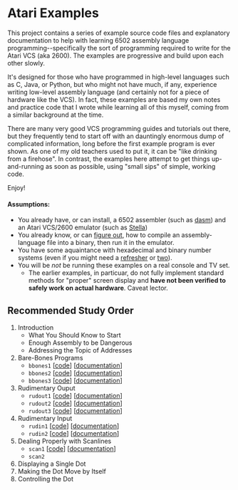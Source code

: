# Atari Examples

This project contains a series of example source code files and explanatory documentation to help with learning 6502 assembly language programming--specifically the sort of programming required to write for the Atari VCS (aka 2600). The examples are progressive and build upon each other slowly.

It's designed for those who have programmed in high-level languages such as C, Java, or Python, but who might not have much, if any, experience writing low-level assembly language (and certainly not for a piece of hardware like the VCS). In fact, these examples are based my own notes and practice code that I wrote while learning all of this myself, coming from a similar background at the time.

There are many very good VCS programming guides and tutorials out there, but they frequently tend to start off with an dauntingly enormous dump of complicated information, long before the first example program is ever shown. As one of my old teachers used to put it, it can be "like drinking from a firehose". In contrast, the examples here attempt to get things up-and-running as soon as possible, using "small sips" of simple, working code.

Enjoy!

#### Assumptions:

* You already have, or can install, a 6502 assembler (such as [dasm](http://dasm-dillon.sourceforge.net/ "dasm homepage")) and an Atari VCS/2600 emulator (such as [Stella](https://stella-emu.github.io/ "Home page for the Stella emulator"))
* You already know, or can [figure out](http://blog.feltpad.net/dasm-on-mac-osx/
 "Mac OS X tips for building Atari binaries"), how to compile an assembly-language file into a binary, then run it in the emulator.
* You have some aquaintance with hexadecimal and binary number systems (even if you might need a [refresher](https://learn.sparkfun.com/tutorials/hexadecimal/hex-basics "Hexadecimal basics") or [two](https://www.youtube.com/watch?v=I8V4kVSO5Ns "Video demonstration of counting in binary on your fingers")).
* You will be *not* be running these examples on a real console and TV set.
   * The earlier examples, in particuar, do not fully implement standard methods for "proper" screen display and **have not been verified to safely work on actual hardware**. Caveat lector.

## Recommended Study Order

1. Introduction
   * What You Should Know to Start
   * Enough Assembly to be Dangerous
   * Addressing the Topic of Addresses
1. Bare-Bones Programs
   * `bbones1` [[code](./bbones1.asm)] [[documentation](./bbones1.md)]
   * `bbones2` [[code](./bbones2.asm)] [[documentation](./bbones2.md)]
   * `bbones3` [[code](./bbones3.asm)] [[documentation](./bbones3.md)]
1. Rudimentary Ouput
   * `rudout1` [[code](./rudout1.asm)] [[documentation](./rudout1.md)]
   * `rudout2` [[code](./rudout2.asm)] [[documentation](./rudout2.md)]
   * `rudout3` [[code](./rudout3.asm)] [[documentation](./rudout3.md)]
1. Rudimentary Input
   * `rudin1` [[code](./rudin1.asm)] [[documentation](./rudin1.md)]
   * `rudin2` [[code](./rudin2.asm)] [[documentation](./rudin2.md)]
1. Dealing Properly with Scanlines
   * `scan1` [[code](./scan1.asm)] [[documentation](./scan1.md)]
   * `scan2`
1. Displaying a Single Dot
1. Making the Dot Move by Itself
1. Controlling the Dot
